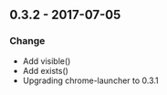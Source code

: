 ## 0.3.2 - 2017-07-05
### Change
 - Add visible()
 - Add exists()
 - Upgrading chrome-launcher to 0.3.1
